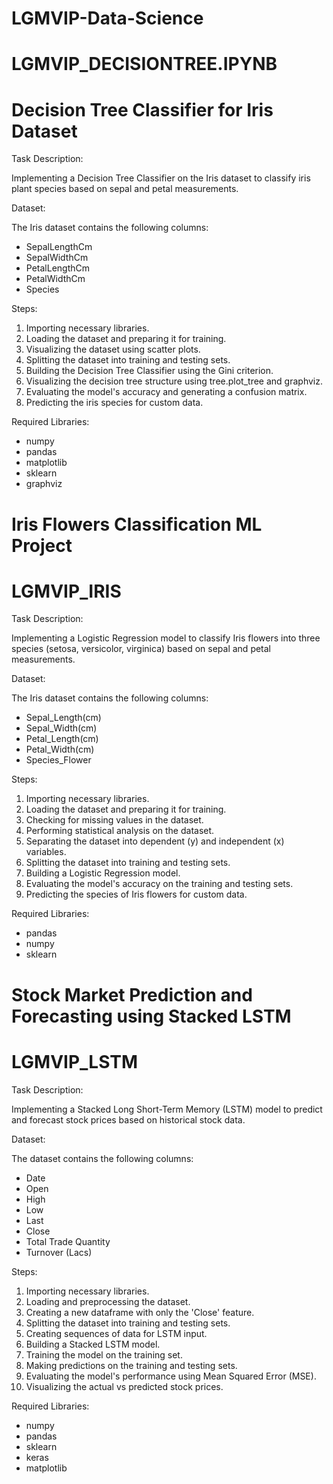 # LGMVIP-Data-Science
# LGMVIP_DECISIONTREE.IPYNB
# Decision Tree Classifier for Iris Dataset

Task Description:

Implementing a Decision Tree Classifier on the Iris dataset to classify iris plant species based on sepal and petal measurements.


Dataset:

The Iris dataset contains the following columns:

- SepalLengthCm
- SepalWidthCm
- PetalLengthCm
- PetalWidthCm
- Species


Steps:

1. Importing necessary libraries.
2. Loading the dataset and preparing it for training.
3. Visualizing the dataset using scatter plots.
4. Splitting the dataset into training and testing sets.
5. Building the Decision Tree Classifier using the Gini criterion.
6. Visualizing the decision tree structure using tree.plot_tree and graphviz.
7. Evaluating the model's accuracy and generating a confusion matrix.
8. Predicting the iris species for custom data.


Required Libraries:

- numpy
- pandas
- matplotlib
- sklearn
- graphviz






# Iris Flowers Classification ML Project
# LGMVIP_IRIS

Task Description:

Implementing a Logistic Regression model to classify Iris flowers into three species (setosa, versicolor, virginica) based on sepal and petal measurements.


Dataset:

The Iris dataset contains the following columns:

- Sepal_Length(cm)
- Sepal_Width(cm)
- Petal_Length(cm)
- Petal_Width(cm)
- Species_Flower

  
Steps:

1. Importing necessary libraries.
2. Loading the dataset and preparing it for training.
3. Checking for missing values in the dataset.
4. Performing statistical analysis on the dataset.
5. Separating the dataset into dependent (y) and independent (x) variables.
6. Splitting the dataset into training and testing sets.
7. Building a Logistic Regression model.
8. Evaluating the model's accuracy on the training and testing sets.
9. Predicting the species of Iris flowers for custom data.

   
Required Libraries:
- pandas
- numpy
- sklearn



# Stock Market Prediction and Forecasting using Stacked LSTM
# LGMVIP_LSTM

Task Description:

Implementing a Stacked Long Short-Term Memory (LSTM) model to predict and forecast stock prices based on historical stock data.


Dataset:

The dataset contains the following columns:
- Date
- Open
- High
- Low
- Last
- Close
- Total Trade Quantity
- Turnover (Lacs)

  
Steps:

1. Importing necessary libraries.
2. Loading and preprocessing the dataset.
3. Creating a new dataframe with only the 'Close' feature.
4. Splitting the dataset into training and testing sets.
5. Creating sequences of data for LSTM input.
6. Building a Stacked LSTM model.
7. Training the model on the training set.
8. Making predictions on the training and testing sets.
9. Evaluating the model's performance using Mean Squared Error (MSE).
10. Visualizing the actual vs predicted stock prices.

    
Required Libraries:

- numpy
- pandas
- sklearn
- keras
- matplotlib
